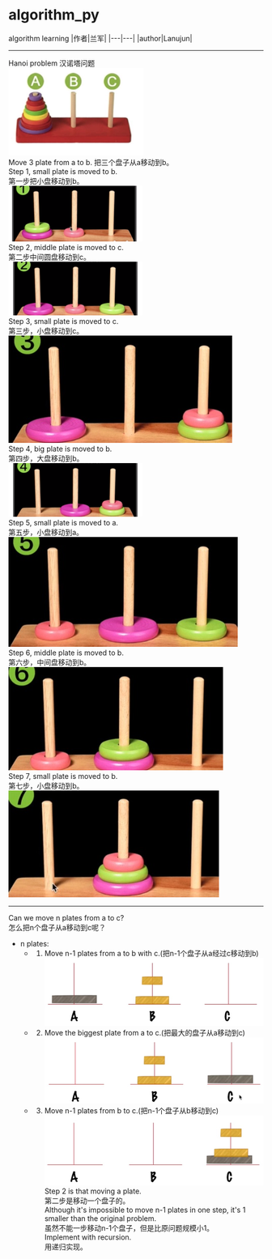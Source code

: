 # algorithm_py
algorithm learning
|作者|兰军|
|---|---|
|author|Lanujun|
****
Hanoi problem
汉诺塔问题  
![image](https://github.com/conglanjun/algorithm_py/blob/master/image/1.1.png)  
Move 3 plate from a to b.
把三个盘子从a移动到b。  
Step 1, small plate is moved to b.  
第一步把小盘移动到b。  
![image](https://github.com/conglanjun/algorithm_py/blob/master/image/1.2.png)  
Step 2, middle plate is moved to c.  
第二步中间圆盘移动到c。  
![image](https://github.com/conglanjun/algorithm_py/blob/master/image/1.3.png)  
Step 3, small plate is moved to c.  
第三步，小盘移动到c。  
![image](https://github.com/conglanjun/algorithm_py/blob/master/image/1.4.jpg)  
Step 4, big plate is moved to b.  
第四步，大盘移动到b。  
![image](https://github.com/conglanjun/algorithm_py/blob/master/image/1.5.png)  
Step 5, small plate is moved to a.  
第五步，小盘移动到a。  
![image](https://github.com/conglanjun/algorithm_py/blob/master/image/1.6.jpg)  
Step 6, middle plate is moved to b.  
第六步，中间盘移动到b。  
![image](https://github.com/conglanjun/algorithm_py/blob/master/image/1.7.jpg)  
Step 7, small plate is moved to b.  
第七步，小盘移动到b。  
![image](https://github.com/conglanjun/algorithm_py/blob/master/image/1.8.jpg)  
****
Can we move n plates from a to c?  
怎么把n个盘子从a移动到c呢？  
* n plates:
    * 1. Move n-1 plates from a to b with c.(把n-1个盘子从a经过c移动到b)  
    ![image](https://github.com/conglanjun/algorithm_py/blob/master/image/1.9.jpg)
    * 2. Move the biggest plate from a to c.(把最大的盘子从a移动到c)  
    ![image](https://github.com/conglanjun/algorithm_py/blob/master/image/1.10.jpg)  
    * 3. Move n-1 plates from b to c.(把n-1个盘子从b移动到c)  
    ![image](https://github.com/conglanjun/algorithm_py/blob/master/image/1.11.jpg)  
Step 2 is that moving a plate.  
第二步是移动一个盘子的。  
Although it's impossible to move n-1 plates in one step, it's 1 smaller than the original problem.  
虽然不能一步移动n-1个盘子，但是比原问题规模小1。  
Implement with recursion.  
用递归实现。  

